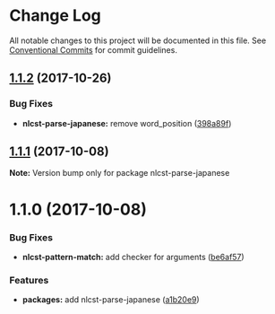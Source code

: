 # Change Log

All notable changes to this project will be documented in this file.
See [Conventional Commits](https://conventionalcommits.org) for commit guidelines.

<a name="1.1.2"></a>
## [1.1.2](https://github.com/azu/nlp-pattern-match/compare/nlcst-parse-japanese@1.1.1...nlcst-parse-japanese@1.1.2) (2017-10-26)


### Bug Fixes

* **nlcst-parse-japanese:** remove word_position ([398a89f](https://github.com/azu/nlp-pattern-match/commit/398a89f))




<a name="1.1.1"></a>
## [1.1.1](https://github.com/azu/nlp-pattern-match/compare/nlcst-parse-japanese@1.1.0...nlcst-parse-japanese@1.1.1) (2017-10-08)




**Note:** Version bump only for package nlcst-parse-japanese

<a name="1.1.0"></a>
# 1.1.0 (2017-10-08)


### Bug Fixes

* **nlcst-pattern-match:** add checker for arguments ([be6af57](https://github.com/azu/nlp-pattern-match/commit/be6af57))


### Features

* **packages:** add nlcst-parse-japanese ([a1b20e9](https://github.com/azu/nlp-pattern-match/commit/a1b20e9))
